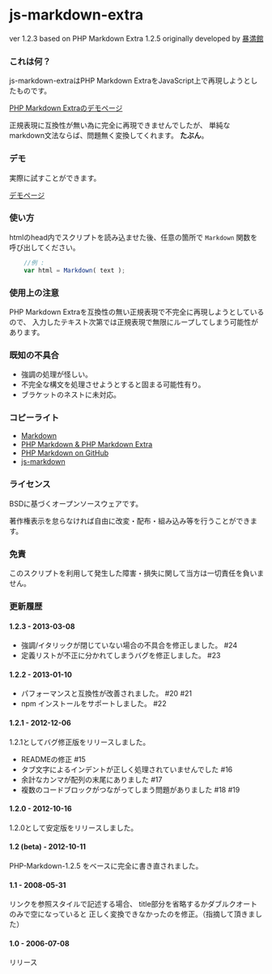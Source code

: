 # js-markdown-extra

ver 1.2.3
based on PHP Markdown Extra 1.2.5
originally developed by [暴満館](http://bmky.net/product/js-markdown-extra/)

### これは何？ ###

js-markdown-extraはPHP Markdown ExtraをJavaScript上で再現しようとしたものです。

[PHP Markdown Extraのデモページ](http://www.michelf.com/projects/php-markdown/dingus/)

正規表現に互換性が無い為に完全に再現できませんでしたが、
単純なmarkdown文法ならば、問題無く変換してくれます。
**たぶん**。

### デモ ###

実際に試すことができます。

[デモページ](http://tanakahisateru.github.com/js-markdown-extra/demo.html)

### 使い方 ###

htmlのhead内でスクリプトを読み込ませた後、任意の箇所で `Markdown` 関数を呼び出してください。

```javascript
	//例 :
	var html = Markdown( text );
```

### 使用上の注意 ###

PHP Markdown Extraを互換性の無い正規表現で不完全に再現しようとしているので、
入力したテキスト次第では正規表現で無限にループしてしまう可能性があります。

### 既知の不具合 ###

* 強調の処理が怪しい。
* 不完全な構文を処理させようとすると固まる可能性有り。
* ブラケットのネストに未対応。

### コピーライト ###

* [Markdown](http://daringfireball.net/projects/markdown/)
* [PHP Markdown & PHP Markdown Extra](http://www.michelf.com/projects/php-markdown/)
* [PHP Markdown on GitHub](https://github.com/michelf/php-markdown)
* [js-markdown](http://rephrase.net/box/js-markdown/)

### ライセンス ###

BSDに基づくオープンソースウェアです。

著作権表示を怠らなければ自由に改変・配布・組み込み等を行うことができます。

### 免責 ###

このスクリプトを利用して発生した障害・損失に関して当方は一切責任を負いません。

### 更新履歴 ###

#### 1.2.3 - 2013-03-08

  * 強調/イタリックが閉じていない場合の不具合を修正しました。 #24
  * 定義リストが不正に分かれてしまうバグを修正しました。 #23

#### 1.2.2 - 2013-01-10

  * パフォーマンスと互換性が改善されました。 #20 #21
  * npm インストールをサポートしました。 #22

#### 1.2.1 - 2012-12-06
  1.2.1としてバグ修正版をリリースしました。

  * READMEの修正 #15
  * タブ文字によるインデントが正しく処理されていませんでした #16
  * 余計なカンマが配列の末尾にありました #17
  * 複数のコードブロックがつながってしまう問題がありました #18 #19

#### 1.2.0 - 2012-10-16
  1.2.0として安定版をリリースしました。

#### 1.2 (beta) - 2012-10-11
  PHP-Markdown-1.2.5 をベースに完全に書き直されました。

#### 1.1 - 2008-05-31
  リンクを参照スタイルで記述する場合、
  title部分を省略するかダブルクオートのみで空になっていると
  正しく変換できなかったのを修正。（指摘して頂きました）

#### 1.0 - 2006-07-08
  リリース
